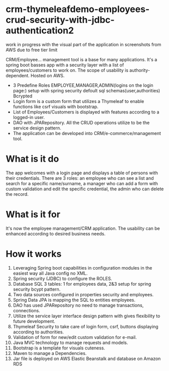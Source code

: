 # crm-thymeleafdemo-employees-crud-security-with-jdbc-authentication2

<!--
 [link to live App on AWS](http://crmthymeleafsecurityjdbccrud-env.eba-fmwehpni.eu-central-1.elasticbeanstalk.com/showMyLoginPage?logout)
-->
work in progress with the visual part of the application in screenshots from AWS due to free tier limit 

CRM/Employee... management tool is a base for many applications. It's a spring boot basses app with a security layer
with a list of employees/customers to work on. The scope of usability is authority-dependent. Hosted on AWS.

* 3 Predefine Roles EMPLOYEE,MANAGER,ADMIN(logins on the login page:) setup with spring security defoult sql schemas(user,authorities) Bcrypted
* Login form is a custom form that utilizes a Thymeleaf to enable functions like csrf visuals with bootstrap.
* List of Employees/Customers is displayed with features according to a logged-in user.
* DAO with JPARepository.  All the CRUD operations utilize to be the service design pattern.
* The application can be developed into CRM/e-commerce/management tool. 

# What is it do
The app welcomes with a login page and displays a table of persons with their credentials.
There are 3 roles: an employee who can see a list and search for a specific name/surname, a manager who can add a form with custom validation and edit the specific credential, the admin who can delete the record.


# What is it for 
It's now the employee management/CRM application. The usability can be enhanced according to desired business needs.

# How it works

1. Leveraging Spring boot capabilities in configuration modules in the easiest way all Java config no XML. 
2. Spring security (JDBC) to configure the ROLES.
3. Database SQL 3 tables: 1 for employees data, 2&3 setup for spring security bcypt pattern.
4. Two data sources configured in properties security and employees.
5. Spring Data JPA is mapping the SQL to entities employees.
6. DAO has used JPARepository no need to manage transactions, connections.
7. Utilize the service layer interface design pattern with gives flexibility to future development. 
8. Thymeleaf Security to take care of login form, csrf, buttons displaying according to authorities.
9. Validation of form for new/edit custom validation for e-mail.
10. Java MVC technology to manage requests and models.
11. Bootstrap is a template for visuals cuteness.
12. Maven to manage a Dependencies.
13. Jar file is deployed on AWS Elastic Beanstalk and database on Amazon RDS

<!--
[Enjoy the live app](http://crmthymeleafsecurityjdbccrud-env.eba-fmwehpni.eu-central-1.elasticbeanstalk.com/showMyLoginPage?logout)
-->
 
